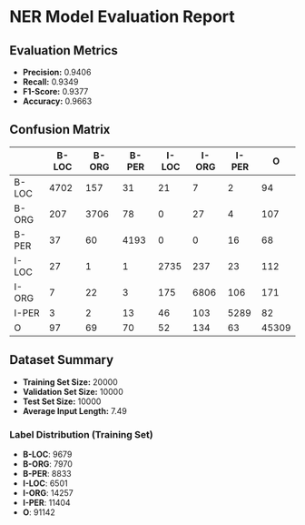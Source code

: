 
# NER Model Evaluation Report

## Evaluation Metrics
- **Precision:** 0.9406
- **Recall:** 0.9349
- **F1-Score:** 0.9377
- **Accuracy:** 0.9663

## Confusion Matrix
|  | B-LOC | B-ORG | B-PER | I-LOC | I-ORG | I-PER | O |
| --- | --- | --- | --- | --- | --- | --- | --- |
| B-LOC | 4702 | 157 | 31 | 21 | 7 | 2 | 94 |
| B-ORG | 207 | 3706 | 78 | 0 | 27 | 4 | 107 |
| B-PER | 37 | 60 | 4193 | 0 | 0 | 16 | 68 |
| I-LOC | 27 | 1 | 1 | 2735 | 237 | 23 | 112 |
| I-ORG | 7 | 22 | 3 | 175 | 6806 | 106 | 171 |
| I-PER | 3 | 2 | 13 | 46 | 103 | 5289 | 82 |
| O | 97 | 69 | 70 | 52 | 134 | 63 | 45309 |



## Dataset Summary
- **Training Set Size:** 20000
- **Validation Set Size:** 10000
- **Test Set Size:** 10000
- **Average Input Length:** 7.49

### Label Distribution (Training Set)
- **B-LOC**: 9679
- **B-ORG**: 7970
- **B-PER**: 8833
- **I-LOC**: 6501
- **I-ORG**: 14257
- **I-PER**: 11404
- **O**: 91142

